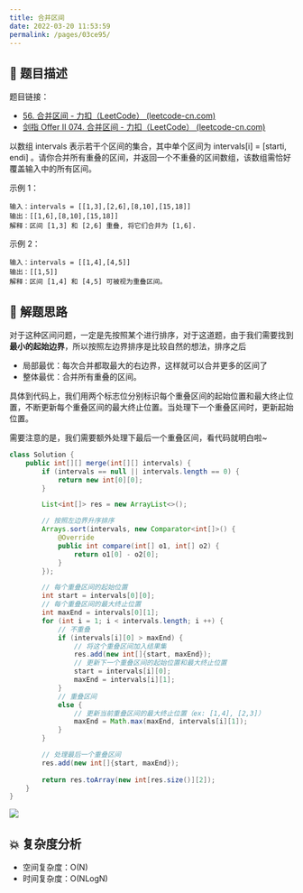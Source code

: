 ```yaml
---
title: 合并区间
date: 2022-03-20 11:53:59
permalink: /pages/03ce95/
---
```


## 📃 题目描述

题目链接：

- [56. 合并区间 - 力扣（LeetCode） (leetcode-cn.com)](https://leetcode-cn.com/problems/merge-intervals/)
- [剑指 Offer II 074. 合并区间 - 力扣（LeetCode） (leetcode-cn.com)](https://leetcode-cn.com/problems/SsGoHC/)

以数组 intervals 表示若干个区间的集合，其中单个区间为 intervals[i] = [starti, endi] 。请你合并所有重叠的区间，并返回一个不重叠的区间数组，该数组需恰好覆盖输入中的所有区间。

示例 1：

```
输入：intervals = [[1,3],[2,6],[8,10],[15,18]]
输出：[[1,6],[8,10],[15,18]]
解释：区间 [1,3] 和 [2,6] 重叠, 将它们合并为 [1,6].
```

示例 2：

```
输入：intervals = [[1,4],[4,5]]
输出：[[1,5]]
解释：区间 [1,4] 和 [4,5] 可被视为重叠区间。
```

## 🔔 解题思路

对于这种区间问题，一定是先按照某个进行排序，对于这道题，由于我们需要找到**最小的起始边界**，所以按照左边界排序是比较自然的想法，排序之后

- 局部最优：每次合并都取最大的右边界，这样就可以合并更多的区间了
- 整体最优：合并所有重叠的区间。

具体到代码上，我们用两个标志位分别标识每个重叠区间的起始位置和最大终止位置，不断更新每个重叠区间的最大终止位置。当处理下一个重叠区间时，更新起始位置。

需要注意的是，我们需要额外处理下最后一个重叠区间，看代码就明白啦~


```java
class Solution {
    public int[][] merge(int[][] intervals) {
        if (intervals == null || intervals.length == 0) {
            return new int[0][0];
        }

        List<int[]> res = new ArrayList<>();

        // 按照左边界升序排序
        Arrays.sort(intervals, new Comparator<int[]>() {
            @Override
            public int compare(int[] o1, int[] o2) {
                return o1[0] - o2[0];
            }
        });

        // 每个重叠区间的起始位置
        int start = intervals[0][0];
        // 每个重叠区间的最大终止位置
        int maxEnd = intervals[0][1];
        for (int i = 1; i < intervals.length; i ++) {
            // 不重叠
            if (intervals[i][0] > maxEnd) {
                // 将这个重叠区间加入结果集
                res.add(new int[]{start, maxEnd});
                // 更新下一个重叠区间的起始位置和最大终止位置
                start = intervals[i][0];
                maxEnd = intervals[i][1];
            }
            // 重叠区间
            else {
                // 更新当前重叠区间的最大终止位置（ex: [1,4], [2,3]）
                maxEnd = Math.max(maxEnd, intervals[i][1]);
            }
        }

        // 处理最后一个重叠区间
        res.add(new int[]{start, maxEnd});
        
        return res.toArray(new int[res.size()][2]);
    }
}
```

![](https://cs-wiki.oss-cn-shanghai.aliyuncs.com/img/20220118112943.png)

## 💥 复杂度分析

- 空间复杂度：O(N)
- 时间复杂度：O(NLogN)

